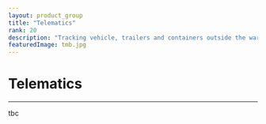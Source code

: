 ```yaml
---
layout: product_group
title: "Telematics"
rank: 20
description: "Tracking vehicle, trailers and containers outside the warehouse has its own challanges. Use our telematix box to combine GPS and indoor tracking."
featuredImage: tmb.jpg
---
```

# Telematics
***
tbc
